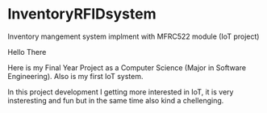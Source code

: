 # InventoryRFIDsystem
Inventory mangement system implment with MFRC522 module (IoT project)

Hello There


Here is my Final Year Project as a Computer Science (Major in Software Engineering). Also is my first IoT system.

In this project development I getting more interested in IoT, it is very insteresting and fun but in the same time also kind a chellenging. 
